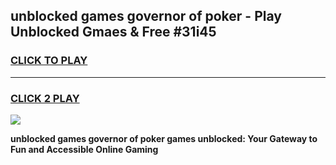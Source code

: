 
## unblocked games governor of poker - Play Unblocked Gmaes & Free #31i45
<h3>
<a href="https://news.freeplayer.one?title=unblocked_games_governor_of_poker&ref=03M">CLICK TO PLAY</a></h3>
<hr>

<h3>
<a href="https://news.freeplayer.one?title=unblocked_games_governor_of_poker&ref=03M">CLICK 2 PLAY</a>
  
</h3>

<a href="https://news.freeplayer.one?title=unblocked_games_governor_of_poker&ref=03M"><img src="https://clearcache.store/games.png"></a>


**unblocked games governor of poker games unblocked: Your Gateway to Fun and Accessible Online Gaming**
